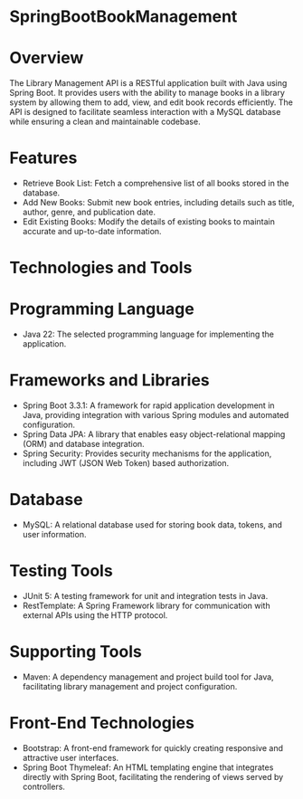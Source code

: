 # SpringBootBookManagement

# Overview
The Library Management API is a RESTful application built with Java using Spring Boot. It provides users with the ability to manage books in a library system by allowing them to add, view, and edit book records efficiently. The API is designed to facilitate seamless interaction with a MySQL database while ensuring a clean and maintainable codebase.

# Features
- Retrieve Book List: Fetch a comprehensive list of all books stored in the database.
- Add New Books: Submit new book entries, including details such as title, author, genre, and publication date.
- Edit Existing Books: Modify the details of existing books to maintain accurate and up-to-date information.


# Technologies and Tools

# Programming Language
- Java 22: The selected programming language for implementing the application.

# Frameworks and Libraries
- Spring Boot 3.3.1: A framework for rapid application development in Java, providing integration with various Spring modules and automated configuration.
- Spring Data JPA: A library that enables easy object-relational mapping (ORM) and database integration.
- Spring Security: Provides security mechanisms for the application, including JWT (JSON Web Token) based authorization.

# Database
- MySQL: A relational database used for storing book data, tokens, and user information.

# Testing Tools
- JUnit 5: A testing framework for unit and integration tests in Java.
- RestTemplate: A Spring Framework library for communication with external APIs using the HTTP protocol.

# Supporting Tools
- Maven: A dependency management and project build tool for Java, facilitating library management and project configuration.

# Front-End Technologies
- Bootstrap: A front-end framework for quickly creating responsive and attractive user interfaces.
- Spring Boot Thymeleaf: An HTML templating engine that integrates directly with Spring Boot, facilitating the rendering of views served by controllers.
